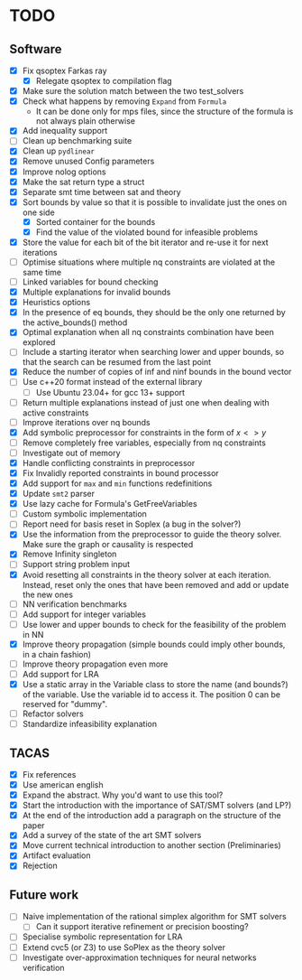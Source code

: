 # TODO

## Software

- [x] Fix qsoptex Farkas ray
    - [x] Relegate qsoptex to compilation flag
- [x] Make sure the solution match between the two test_solvers
- [x] Check what happens by removing `Expand` from `Formula`
    - It can be done only for mps files, since the structure of the formula is not always plain otherwise
- [x] Add inequality support
- [ ] Clean up benchmarking suite
- [x] Clean up `pydlinear`
- [x] Remove unused Config parameters
- [x] Improve nolog options
- [x] Make the sat return type a struct
- [x] Separate smt time between sat and theory
- [x] Sort bounds by value so that it is possible to invalidate just the ones on one side
    - [x] Sorted container for the bounds
    - [x] Find the value of the violated bound for infeasible problems
- [x] Store the value for each bit of the bit iterator and re-use it for next iterations
- [ ] Optimise situations where multiple nq constraints are violated at the same time
- [ ] Linked variables for bound checking
- [x] Multiple explanations for invalid bounds
- [x] Heuristics options
- [x] In the presence of eq bounds, they should be the only one returned by the active_bounds() method
- [x] Optimal explanation when all nq constraints combination have been explored
- [ ] Include a starting iterator when searching lower and upper bounds, so that the search can be resumed from the last
  point
- [x] Reduce the number of copies of inf and ninf bounds in the bound vector
- [ ] Use c++20 format instead of the external library
    - [ ] Use Ubuntu 23.04+ for gcc 13+ support
- [ ] Return multiple explanations instead of just one when dealing with active constraints
- [ ] Improve iterations over nq bounds
- [x] Add symbolic preprocessor for constraints in the form of $x <> y$
- [ ] Remove completely free variables, especially from nq constraints
- [ ] Investigate out of memory
- [x] Handle conflicting constraints in preprocessor
- [x] Fix Invalidly reported constraints in bound processor
- [x] Add support for `max` and `min` functions redefinitions
- [x] Update `smt2` parser
- [x] Use lazy cache for Formula's GetFreeVariables
- [ ] Custom symbolic implementation
- [ ] Report need for basis reset in Soplex (a bug in the solver?)
- [x] Use the information from the preprocessor to guide the theory solver. Make sure the graph or causality is
  respected
- [x] Remove Infinity singleton
- [ ] Support string problem input
- [x] Avoid resetting all constraints in the theory solver at each iteration. Instead, reset only the ones that have
  been removed and add or update the new ones
- [ ] NN verification benchmarks
- [ ] Add support for integer variables
- [ ] Use lower and upper bounds to check for the feasibility of the problem in NN
- [x] Improve theory propagation (simple bounds could imply other bounds, in a chain fashion)
- [ ] Improve theory propagation even more
- [ ] Add support for LRA
- [x] Use a static array in the Variable class to store the name (and bounds?) of the variable. Use the variable id to
  access it. The position 0 can be reserved for "dummy".
- [ ] Refactor solvers
- [ ] Standardize infeasibility explanation

## TACAS

- [x] Fix references
- [x] Use american english
- [x] Expand the abstract. Why you'd want to use this tool?
- [x] Start the introduction with the importance of SAT/SMT solvers (and LP?)
- [x] At the end of the introduction add a paragraph on the structure of the paper
- [x] Add a survey of the state of the art SMT solvers
- [x] Move current technical introduction to another section (Preliminaries)
- [x] Artifact evaluation
- [x] Rejection

## Future work

- [ ] Naive implementation of the rational simplex algorithm for SMT solvers
  - [ ] Can it support iterative refinement or precision boosting?
- [ ] Specialise symbolic representation for LRA
- [ ] Extend cvc5 (or Z3) to use SoPlex as the theory solver
- [ ] Investigate over-approximation techniques for neural networks verification
